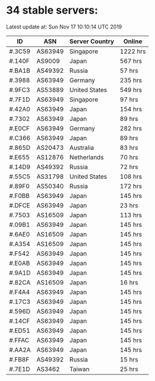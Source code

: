 # 34 stable servers:

Latest update at: Sun Nov 17 10:10:14 UTC 2019

| ID | ASN | Server Country | Online |
| -- | --- | -------------- | ------ |
| #.3C59 | AS63949 | Singapore | 1222 hrs |
| #.140F | AS9009 | Japan | 567 hrs |
| #.BA1B | AS49392 | Russia | 57 hrs |
| #.3988 | AS63949 | Germany | 235 hrs |
| #.9FC3 | AS53889 | United States | 549 hrs |
| #.7F1D | AS63949 | Singapore | 97 hrs |
| #.42A0 | AS63949 | Japan | 154 hrs |
| #.7302 | AS63949 | Japan | 89 hrs |
| #.E0CF | AS63949 | Germany | 282 hrs |
| #.C366 | AS63949 | Japan | 89 hrs |
| #.865D | AS20473 | Australia | 83 hrs |
| #.E655 | AS12876 | Netherlands | 70 hrs |
| #.14D9 | AS49392 | Russia | 72 hrs |
| #.55C5 | AS31798 | United States | 108 hrs |
| #.89F0 | AS50340 | Russia | 172 hrs |
| #.F0BB | AS63949 | Japan | 145 hrs |
| #.DFCE | AS63949 | Japan | 23 hrs |
| #.7503 | AS16509 | Japan | 113 hrs |
| #.09B1 | AS63949 | Japan | 145 hrs |
| #.6AE0 | AS16509 | Japan | 145 hrs |
| #.A354 | AS16509 | Japan | 145 hrs |
| #.F542 | AS63949 | Japan | 145 hrs |
| #.E0AB | AS63949 | Japan | 145 hrs |
| #.9A1D | AS63949 | Japan | 145 hrs |
| #.82CA | AS16509 | Japan | 16 hrs |
| #.F4A4 | AS63949 | Japan | 145 hrs |
| #.17C3 | AS63949 | Japan | 145 hrs |
| #.596D | AS63949 | Japan | 145 hrs |
| #.14CF | AS63949 | Japan | 145 hrs |
| #.ED51 | AS63949 | Japan | 145 hrs |
| #.FFAC | AS63949 | Japan | 145 hrs |
| #.AA2A | AS63949 | Japan | 145 hrs |
| #.FB8F | AS49392 | Russia | 15 hrs |
| #.7E1D | AS3462 | Taiwan | 25 hrs |

